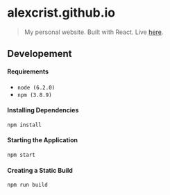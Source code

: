 # alexcrist.github.io

> My personal website. Built with React. Live [here](https://alexcrist.github.io/).

## Developement

#### Requirements
 
- `node (6.2.0)`
- `npm (3.8.9)`

#### Installing Dependencies

`npm install`

#### Starting the Application

`npm start`

#### Creating a Static Build

`npm run build`
